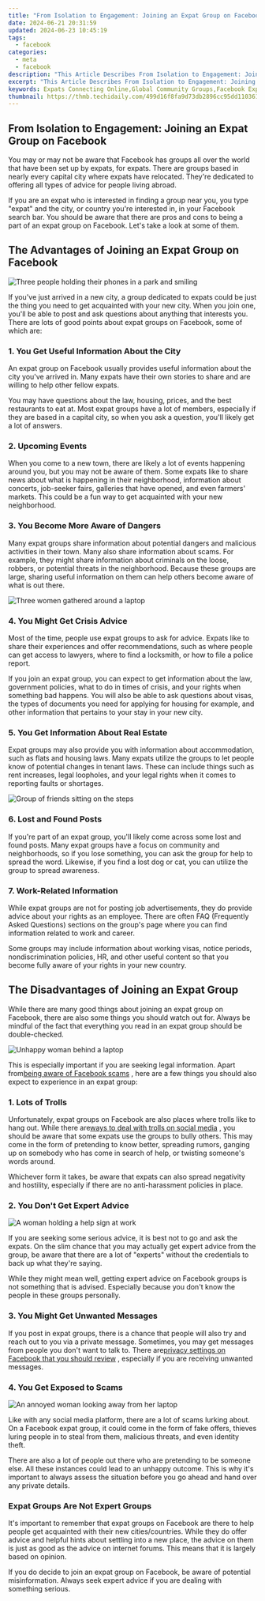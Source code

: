 ```yaml
---
title: "From Isolation to Engagement: Joining an Expat Group on Facebook"
date: 2024-06-21 20:31:59
updated: 2024-06-23 10:45:19
tags:
  - facebook
categories:
  - meta
  - facebook
description: "This Article Describes From Isolation to Engagement: Joining an Expat Group on Facebook"
excerpt: "This Article Describes From Isolation to Engagement: Joining an Expat Group on Facebook"
keywords: Expats Connecting Online,Global Community Groups,Facebook Expat Networks,Socializing Abroaders,Engage in Expat Life,International Friendships,Isolation to Participation
thumbnail: https://thmb.techidaily.com/499d16f8fa9d73db2896cc95dd1103614d6afb1a8c7743ea30004b41e37daeda.jpg
---
```


## From Isolation to Engagement: Joining an Expat Group on Facebook

 You may or may not be aware that Facebook has groups all over the world that have been set up by expats, for expats. There are groups based in nearly every capital city where expats have relocated. They're dedicated to offering all types of advice for people living abroad.

 If you are an expat who is interested in finding a group near you, you type "expat" and the city, or country you're interested in, in your Facebook search bar. You should be aware that there are pros and cons to being a part of an expat group on Facebook. Let's take a look at some of them.

## The Advantages of Joining an Expat Group on Facebook

![Three people holding their phones in a park and smiling](https://static1.makeuseofimages.com/wordpress/wp-content/uploads/2022/12/pexels-keira-burton-6146931.jpg)

 If you've just arrived in a new city, a group dedicated to expats could be just the thing you need to get acquainted with your new city. When you join one, you'll be able to post and ask questions about anything that interests you. There are lots of good points about expat groups on Facebook, some of which are:

### 1\. You Get Useful Information About the City

 An expat group on Facebook usually provides useful information about the city you've arrived in. Many expats have their own stories to share and are willing to help other fellow expats.

 You may have questions about the law, housing, prices, and the best restaurants to eat at. Most expat groups have a lot of members, especially if they are based in a capital city, so when you ask a question, you'll likely get a lot of answers.

### 2\. Upcoming Events

 When you come to a new town, there are likely a lot of events happening around you, but you may not be aware of them. Some expats like to share news about what is happening in their neighborhood, information about concerts, job-seeker fairs, galleries that have opened, and even farmers' markets. This could be a fun way to get acquainted with your new neighborhood.

### 3\. You Become More Aware of Dangers

 Many expat groups share information about potential dangers and malicious activities in their town. Many also share information about scams. For example, they might share information about criminals on the loose, robbers, or potential threats in the neighborhood. Because these groups are large, sharing useful information on them can help others become aware of what is out there.

![Three women gathered around a laptop](https://static1.makeuseofimages.com/wordpress/wp-content/uploads/2022/12/pexels-alexander-suhorucov-6457552.jpg)

### 4\. You Might Get Crisis Advice

 Most of the time, people use expat groups to ask for advice. Expats like to share their experiences and offer recommendations, such as where people can get access to lawyers, where to find a locksmith, or how to file a police report.

 If you join an expat group, you can expect to get information about the law, government policies, what to do in times of crisis, and your rights when something bad happens. You will also be able to ask questions about visas, the types of documents you need for applying for housing for example, and other information that pertains to your stay in your new city.

### 5\. You Get Information About Real Estate

 Expat groups may also provide you with information about accommodation, such as flats and housing laws. Many expats utilize the groups to let people know of potential changes in tenant laws. These can include things such as rent increases, legal loopholes, and your legal rights when it comes to reporting faults or shortages.

![Group of friends sitting on the steps](https://static1.makeuseofimages.com/wordpress/wp-content/uploads/2022/12/pexels-keira-burton-6147224.jpg)

### 6\. Lost and Found Posts

 If you're part of an expat group, you'll likely come across some lost and found posts. Many expat groups have a focus on community and neighborhoods, so if you lose something, you can ask the group for help to spread the word. Likewise, if you find a lost dog or cat, you can utilize the group to spread awareness.

### 7\. Work-Related Information

 While expat groups are not for posting job advertisements, they do provide advice about your rights as an employee. There are often FAQ (Frequently Asked Questions) sections on the group's page where you can find information related to work and career.

 Some groups may include information about working visas, notice periods, nondiscrimination policies, HR, and other useful content so that you become fully aware of your rights in your new country.

## The Disadvantages of Joining an Expat Group

 While there are many good things about joining an expat group on Facebook, there are also some things you should watch out for. Always be mindful of the fact that everything you read in an expat group should be double-checked.

![Unhappy woman behind a laptop](https://static1.makeuseofimages.com/wordpress/wp-content/uploads/2022/12/pexels-andrea-piacquadio-3755755.jpg)

 This is especially important if you are seeking legal information. Apart from[being aware of Facebook scams](https://www.makeuseof.com/tag/recognise-understand-anatomy-successful-facebook-scam/) , here are a few things you should also expect to experience in an expat group:

### 1\. Lots of Trolls

 Unfortunately, expat groups on Facebook are also places where trolls like to hang out. While there are[ways to deal with trolls on social media](https://www.makeuseof.com/ways-to-deal-with-social-media-trolls/) , you should be aware that some expats use the groups to bully others. This may come in the form of pretending to know better, spreading rumors, ganging up on somebody who has come in search of help, or twisting someone's words around.

 Whichever form it takes, be aware that expats can also spread negativity and hostility, especially if there are no anti-harassment policies in place.

### 2\. You Don't Get Expert Advice

![A woman holding a help sign at work](https://static1.makeuseofimages.com/wordpress/wp-content/uploads/2022/12/pexels-yan-krukov-7640764.jpg)

 If you are seeking some serious advice, it is best not to go and ask the expats. On the slim chance that you may actually get expert advice from the group, be aware that there are a lot of "experts" without the credentials to back up what they're saying.

 While they might mean well, getting expert advice on Facebook groups is not something that is advised. Especially because you don't know the people in these groups personally.

### 3\. You Might Get Unwanted Messages

 If you post in expat groups, there is a chance that people will also try and reach out to you via a private message. Sometimes, you may get messages from people you don't want to talk to. There are[privacy settings on Facebook that you should review](https://www.makeuseof.com/facebook-privacy-settings-you-should-change/) , especially if you are receiving unwanted messages.

### 4\. You Get Exposed to Scams

![An annoyed woman looking away from her laptop](https://static1.makeuseofimages.com/wordpress/wp-content/uploads/2022/12/pexels-andrea-piacquadio-3808008.jpg)

 Like with any social media platform, there are a lot of scams lurking about. On a Facebook expat group, it could come in the form of fake offers, thieves luring people in to steal from them, malicious threats, and even identity theft.

 There are also a lot of people out there who are pretending to be someone else. All these instances could lead to an unhappy outcome. This is why it's important to always assess the situation before you go ahead and hand over any private details.

### Expat Groups Are Not Expert Groups

 It's important to remember that expat groups on Facebook are there to help people get acquainted with their new cities/countries. While they do offer advice and helpful hints about settling into a new place, the advice on them is just as good as the advice on internet forums. This means that it is largely based on opinion.

 If you do decide to join an expat group on Facebook, be aware of potential misinformation. Always seek expert advice if you are dealing with something serious.


<ins class="adsbygoogle"
     style="display:block"
     data-ad-format="autorelaxed"
     data-ad-client="ca-pub-7571918770474297"
     data-ad-slot="1223367746"></ins>



<ins class="adsbygoogle"
     style="display:block"
     data-ad-client="ca-pub-7571918770474297"
     data-ad-slot="8358498916"
     data-ad-format="auto"
     data-full-width-responsive="true"></ins>
